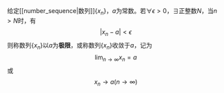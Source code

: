 给定[[number_sequence|数列]]$\{x_n\}$，$a$为常数。若$\forall \epsilon > 0$，$\exists$正整数$N$，当$n>N$时，有
$$|x_n-a|<\epsilon$$
则称数列$\{x_n\}$以$a$为**极限**，或称数列$\{x_n\}$收敛于$a$，记为
$$\lim_{n\to\infty}x_n=a$$或
$$x_n\to a(n\to\infty)$$